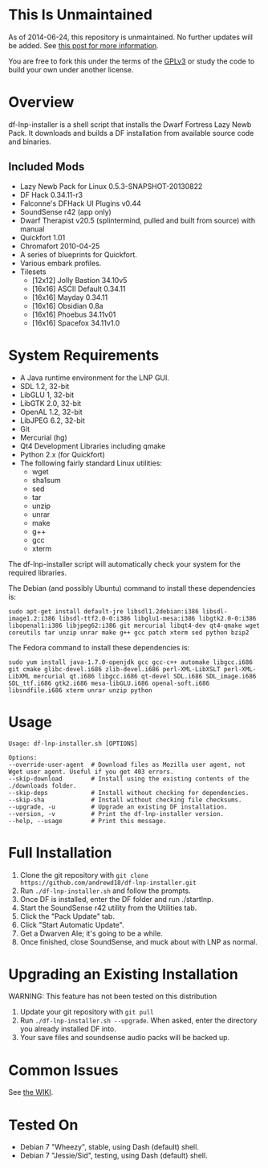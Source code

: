 This Is Unmaintained
====================
As of 2014-06-24, this repository is unmaintained. No further updates will be added. See [this post for more
information](http://www.bay12forums.com/smf/index.php?topic=130792.msg5403952#msg5403952).

You are free to fork this under the terms of the
[GPLv3](https://www.gnu.org/licenses/gpl.html) or study the code to build your own under another license.

Overview
========

df-lnp-installer is a shell script that installs the Dwarf Fortress Lazy Newb Pack. It downloads and builds a DF installation from available source code and binaries.

Included Mods
-------------

* Lazy Newb Pack for Linux 0.5.3-SNAPSHOT-20130822
* DF Hack 0.34.11-r3
* Falconne's DFHack UI Plugins v0.44
* SoundSense r42 (app only)
* Dwarf Therapist v20.5 (splintermind, pulled and built from source) with manual
* Quickfort 1.01
* Chromafort 2010-04-25
* A series of blueprints for Quickfort.
* Various embark profiles.
* Tilesets
  - [12x12] Jolly Bastion 34.10v5
  - [16x16] ASCII Default 0.34.11
  - [16x16] Mayday 0.34.11
  - [16x16] Obsidian 0.8a
  - [16x16] Phoebus 34.11v01
  - [16x16] Spacefox 34.11v1.0


System Requirements
===================

* A Java runtime environment for the LNP GUI.
* SDL 1.2, 32-bit
* LibGLU 1, 32-bit
* LibGTK 2.0, 32-bit
* OpenAL 1.2, 32-bit
* LibJPEG 6.2, 32-bit
* Git
* Mercurial (hg)
* Qt4 Development Libraries including qmake
* Python 2.x (for Quickfort)
* The following fairly standard Linux utilities:
  - wget
  - sha1sum
  - sed
  - tar
  - unzip
  - unrar
  - make
  - g++
  - gcc
  - xterm

The df-lnp-installer script will automatically check your system for the required libraries.

The Debian (and possibly Ubuntu) command to install these dependencies is:
```
sudo apt-get install default-jre libsdl1.2debian:i386 libsdl-image1.2:i386 libsdl-ttf2.0-0:i386 libglu1-mesa:i386 libgtk2.0-0:i386 libopenal1:i386 libjpeg62:i386 git mercurial libqt4-dev qt4-qmake wget coreutils tar unzip unrar make g++ gcc patch xterm sed python bzip2
```

The Fedora command to install these dependencies is:
```
sudo yum install java-1.7.0-openjdk gcc gcc-c++ automake libgcc.i686 git cmake glibc-devel.i686 zlib-devel.i686 perl-XML-LibXSLT perl-XML-LibXML mercurial qt.i686 libgcc.i686 qt-devel SDL.i686 SDL_image.i686 SDL_ttf.i686 gtk2.i686 mesa-libGLU.i686 openal-soft.i686 libsndfile.i686 xterm unrar unzip python
```

Usage
=====

```
Usage: df-lnp-installer.sh [OPTIONS]

Options:
--override-user-agent  # Download files as Mozilla user agent, not Wget user agent. Useful if you get 403 errors.
--skip-download        # Install using the existing contents of the ./downloads folder.
--skip-deps            # Install without checking for dependencies.
--skip-sha             # Install without checking file checksums.
--upgrade, -u          # Upgrade an existing DF installation.
--version, -v          # Print the df-lnp-installer version.
--help, --usage        # Print this message.
```

Full Installation
=================

1. Clone the git repository with `git clone https://github.com/andrewd18/df-lnp-installer.git`
2. Run `./df-lnp-installer.sh` and follow the prompts.
3. Once DF is installed, enter the DF folder and run ./startlnp.
4. Start the SoundSense r42 utility from the Utilities tab.
5. Click the "Pack Update" tab.
6. Click "Start Automatic Update".
7. Get a Dwarven Ale; it's going to be a while.
8. Once finished, close SoundSense, and muck about with LNP as normal.

Upgrading an Existing Installation
==================================
WARNING: This feature has not been tested on this distribution

1. Update your git repository with `git pull`
2. Run `./df-lnp-installer.sh --upgrade`. When asked, enter the directory you already installed DF into.
3. Your save files and soundsense audio packs will be backed up.

Common Issues
=============
See [the WIKI](https://github.com/andrewd18/df-lnp-installer/wiki).

Tested On
=========

* Debian 7 "Wheezy", stable, using Dash (default) shell.
* Debian 7 "Jessie/Sid", testing, using Dash (default) shell.
